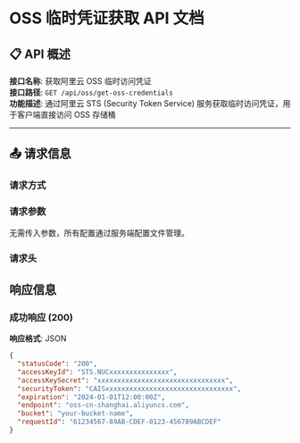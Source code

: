 # OSS 临时凭证获取 API 文档

## 📋 API 概述

**接口名称**: 获取阿里云 OSS 临时访问凭证  
**接口路径**: `GET /api/oss/get-oss-credentials`  
**功能描述**: 通过阿里云 STS (Security Token Service) 服务获取临时访问凭证，用于客户端直接访问 OSS 存储桶

---

## 📤 请求信息

### 请求方式

### 请求参数
无需传入参数，所有配置通过服务端配置文件管理。

### 请求头

## 响应信息

### 成功响应 (200)

**响应格式**: JSON

```json
{
  "statusCode": "200",
  "accessKeyId": "STS.NUCxxxxxxxxxxxxxxx",
  "accessKeySecret": "xxxxxxxxxxxxxxxxxxxxxxxxxxxxxxxx",
  "securityToken": "CAISxxxxxxxxxxxxxxxxxxxxxxxxxxxxxxxx",
  "expiration": "2024-01-01T12:00:00Z",
  "endpoint": "oss-cn-shanghai.aliyuncs.com",
  "bucket": "your-bucket-name",
  "requestId": "61234567-89AB-CDEF-0123-456789ABCDEF"
}

```

